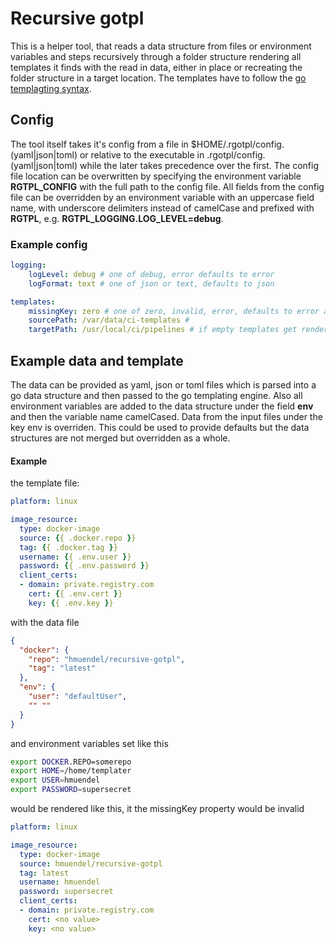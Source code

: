 # Recursive gotpl

This is a helper tool, that reads a data structure from files or 
environment variables and steps recursively through a folder structure rendering 
all templates it finds with the read in data, either in place or recreating the
folder structure in a target location. The templates have to follow the [go 
templagting syntax](https://golang.org/pkg/text/template/).


## Config

The tool itself takes it's config from a file in 
$HOME/.rgotpl/config.(yaml|json|toml) or relative to the executable 
in .rgotpl/config.(yaml|json|toml) while the later takes precedence over the 
first. The config file location can be overwritten by specifying the 
environment variable __RGTPL_CONFIG__ with the full path to the config file.
All fields from the config file can be overridden by an environment variable 
with an uppercase field name, with underscore delimiters 
instead of camelCase and prefixed with __RGTPL__, e.g. 
__RGTPL_LOGGING.LOG_LEVEL=debug__.


### Example config

```yaml
logging:
    logLevel: debug # one of debug, error defaults to error
    logFormat: text # one of json or text, defaults to json

templates:
    missingKey: zero # one of zero, invalid, error, defaults to error as described [here](https://golang.org/pkg/text/template/#Template.Option) 
    sourcePath: /var/data/ci-templates #
    targetPath: /usr/local/ci/pipelines # if empty templates get rendered in place defaults to ""
``` 


## Example data and template
The data can be provided as yaml, json or toml files which is parsed into a go
data structure and then passed to the go templating engine. Also all environment
variables are added to the data structure under the field __env__ and then the 
variable name camelCased. Data from the input files under the key env is overriden.
This could be used to provide defaults but the data structures are not merged but
overridden as a whole.

#### Example
the template file:

```yaml
platform: linux

image_resource:
  type: docker-image
  source: {{ .docker.repo }}
  tag: {{ .docker.tag }}
  username: {{ .env.user }}
  password: {{ .env.password }}
  client_certs: 
  - domain: private.registry.com
    cert: {{ .env.cert }}     
    key: {{ .env.key }}
```
with the data file

```json
{
  "docker": {
    "repo": "hmuendel/recursive-gotpl",
    "tag": "latest" 
  },
  "env": {
    "user": "defaultUser",
    "" ""
  }
}

```

and environment variables set like this

```bash
export DOCKER.REPO=somerepo
export HOME=/home/templater
export USER=hmuendel
export PASSWORD=supersecret

```

would be rendered like this, it the missingKey property would be invalid

```yaml
platform: linux

image_resource:
  type: docker-image
  source: hmuendel/recursive-gotpl
  tag: latest
  username: hmuendel
  password: supersecret
  client_certs: 
  - domain: private.registry.com
    cert: <no value>    
    key: <no value>
```


